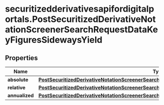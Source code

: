 # securitizedderivativesapifordigitalportals.PostSecuritizedDerivativeNotationScreenerSearchRequestDataKeyFiguresSidewaysYield

## Properties

Name | Type | Description | Notes
------------ | ------------- | ------------- | -------------
**absolute** | [**PostSecuritizedDerivativeNotationScreenerSearchRequestDataKeyFiguresSidewaysYieldAbsolute**](PostSecuritizedDerivativeNotationScreenerSearchRequestDataKeyFiguresSidewaysYieldAbsolute.md) |  | [optional] 
**relative** | [**PostSecuritizedDerivativeNotationScreenerSearchRequestDataKeyFiguresSidewaysYieldRelative**](PostSecuritizedDerivativeNotationScreenerSearchRequestDataKeyFiguresSidewaysYieldRelative.md) |  | [optional] 
**annualized** | [**PostSecuritizedDerivativeNotationScreenerSearchRequestDataKeyFiguresSidewaysYieldAnnualized**](PostSecuritizedDerivativeNotationScreenerSearchRequestDataKeyFiguresSidewaysYieldAnnualized.md) |  | [optional] 


